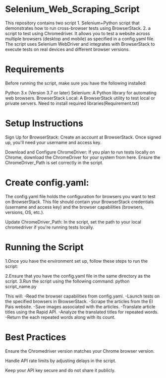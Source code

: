 # Selenium_Web_Scraping_Script
This repository contains two script 1. Selenium+Python script that demonstrates how to run cross-browser tests using BrowserStack. 2. a script to test using Chromedriver. It allows you to test a website across multiple browsers (desktop and mobile) as specified in a config.yaml file. The script uses Selenium WebDriver and integrates with BrowserStack to execute tests on real devices and different browser versions.

# Requirements
Before running the script, make sure you have the following installed:

Python 3.x (Version 3.7 or later)
Selenium: A Python library for automating web browsers.
BrowserStack Local: A BrowserStack utility to test local or private servers.
Need to install required libraries(Requirement.txt)


# Setup Instructions
Sign Up for BrowserStack:
Create an account at BrowserStack. Once signed up, you'll need your username and access key.

Download and Configure ChromeDriver: If you plan to run tests locally on Chrome, download the ChromeDriver for your system from here. Ensure the ChromeDriver_Path is set correctly in the script.

# Create config.yaml:
The config.yaml file holds the configuration for browsers you want to test on BrowserStack. This file should contain your BrowserStack credentials (username and access key) and the browser capabilities (browsers, versions, OS, etc.).

Update ChromeDriver_Path: In the script, set the path to your local chromedriver if you're running tests locally.

# Running the Script
  1.Once you have the environment set up, follow these steps to run the script:

  2.Ensure that you have the config.yaml file in the same directory as the script.
  3.Run the script using the following command:
    python script_name.py

  This will:
    -Read the browser capabilities from config.yaml.
    -Launch tests on the specified browsers in BrowserStack.
    -Scrape the articles from the El Pais website.
    -Save images associated with the articles.
    -Translate article titles using the Rapid API.
    -Analyze the translated titles for repeated words.
    -Return the each repeated words along with its count.

# Best Practices
Ensure the Chromedriver version matches your Chrome browser version.

Handle API rate limits by adjusting delays in the script.

Keep your API key secure and do not share it publicly.
